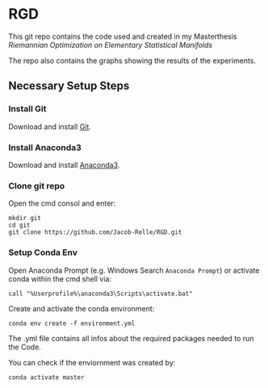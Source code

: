 # RGD

This git repo contains the code used and created in my Masterthesis
*Riemannian Optimization on Elementary Statistical Manifolds*

The repo also contains the graphs showing the results of the experiments.

## Necessary Setup Steps
### __Install Git__
Download and install [Git](https://github.com/git-for-windows/git/releases/download/v2.28.0.windows.1/Git-2.28.0-64-bit.exe).

### __Install Anaconda3__
Download and install [Anaconda3](https://www.anaconda.com/products/individual#windows).<br />

### __Clone git repo__

Open the cmd consol and enter:
```
mkdir git
cd git
git clone https://github.com/Jacob-Relle/RGD.git
``` 

### __Setup Conda Env__
Open Anaconda Prompt (e.g. Windows Search `Anaconda Prompt`)
or activate conda within the cmd shell via: 
```
call "%Userprofile%\anaconda3\Scripts\activate.bat"
```
Create and activate the conda environment:
```
conda env create -f environment.yml
```
The .yml file contains all infos about the required packages
needed to run the Code.

You can check if the enviornment was created by:
```
conda activate master
```
